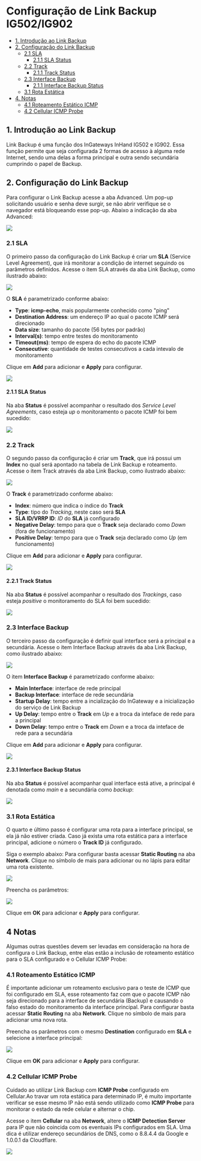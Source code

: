 
# Configuração de Link Backup IG502/IG902

  - [1. Introdução ao Link Backup](#intro-linkbackup)
  - [2. Configuração do Link Backup](#config-linkbackup)
    - [2.1 SLA](#sla)
      - [2.1.1 SLA Status](#sla-status)
    - [2.2 Track](#track)
      - [2.1.1 Track Status](#track-status)
    - [2.3 Interface Backup](#interfacebackup)
      - [2.1.1 Interface Backup Status](#interfacebackup-status)
    - [3.1 Rota Estática](#staticroute)
  - [4. Notas](#notas)
    - [4.1 Roteamento Estático ICMP](#staticroutingicmp)
    - [4.2 Cellular ICMP Probe](#cellularicmp)

<a id="intro-linkbackup"> </a>

## 1. Introdução ao Link Backup

Link Backup é uma função dos InGateways InHand IG502 e IG902. Essa função permite que seja configurada 2 formas de acesso à alguma rede Internet, sendo uma delas a forma principal e outra sendo secundária cumprindo o papel de Backup.

<a id="config-linkbackup"> </a>
## 2. Configuração do Link Backup
Para configurar o Link Backup acesse a aba Advanced. Um pop-up solicitando usuário e senha deve surgir, se não abrir verifique se o navegador está bloqueando esse pop-up.
Abaixo a indicação da aba Advanced:

![](images/linkBackup_Advanced.png)

<a id="sla"> </a>
### 2.1 SLA
O primeiro passo da configuração do Link Backup é criar um **SLA** (Service Level Agreement), que irá monitorar a condição de internet seguindo os parâmetros definidos.
Acesse o item SLA através da aba Link Backup, como ilustrado abaixo:

![](images/linkBackup_SLA.png)

O **SLA** é parametrizado conforme abaixo:
* **Type**:  **icmp-echo**, mais popularmente conhecido como "ping"
* **Destination Address**:  um endereço IP ao qual o pacote ICMP será direcionado
* **Data size**:  tamanho do pacote (56 bytes por padrão)
* **Interval(s)**:  tempo entre testes do monitoramento
* **Timeout(ms)**:  tempo de espera do echo do pacote ICMP
* **Consecutive**:  quantidade de testes consecutivos a cada intevalo de monitoramento 

Clique em **Add** para adicionar e **Apply** para configurar.

![](images/linkBackup_SLA_Config.png)

<a id="sla-status"> </a>
#### 2.1.1 SLA Status
Na aba **Status** é possível acompanhar o resultado dos _Service Level Agreements_, caso esteja _up_ o monitoramento o pacote ICMP foi bem sucedido:

![](images/linkBackup_SLA_Status.png)

<a id="track"> </a>
### 2.2 Track
O segundo passo da configuração é criar um **Track**, que irá possui um **Index** no qual será apontado na tabela de Link Backup e roteamento.
Acesse o item Track através da aba Link Backup, como ilustrado abaixo:

![](images/linkBackup_Track.png)

O **Track** é parametrizado conforme abaixo:
*  **Index**:  número que indica o índice do **Track**
*  **Type**:  tipo do _Tracking_, neste caso será **SLA**
*  **SLA ID/VRRP ID**:  _ID_ do **SLA** já configurado
*  **Negative Delay**:  tempo para que o **Track** seja declarado como _Down_ (fora de funcionamento)
*  **Positive Delay**:  tempo para que o **Track** seja declarado como _Up_ (em funcionamento)

Clique em **Add** para adicionar e **Apply** para configurar.

![](images/linkBackup_Track_Config.png)

<a id="track-status"> </a>
#### 2.2.1 Track Status
Na aba **Status** é possível acompanhar o resultado dos _Trackings_, caso esteja _positive_ o monitoramento do SLA foi bem sucedido:

![](images/linkBackup_Track_Status.png)

<a id="interfacebackup"> </a>
### 2.3 Interface Backup
O terceiro passo da configuração é definir qual interface será a principal e a secundária.
Acesse o item Interface Backup através da aba Link Backup, como ilustrado abaixo:

![](images/linkBackup_InterfaceBackup.png)

O item **Interface Backup** é parametrizado conforme abaixo:
*  **Main Interface**:  interface de rede principal
*  **Backup Interface**:  interface de rede secundária
*  **Startup Delay**:  tempo entre a incialização do InGateway e a inicialização do serviço de Link Backup
*  **Up Delay**:  tempo entre o **Track** em _Up_ e a troca da inteface de rede para a principal
*  **Down Delay**:  tempo entre o **Track** em _Down_ e a troca da inteface de rede para a secundária

Clique em **Add** para adicionar e **Apply** para configurar.

![](images/linkBackup_InterfaceBackup_Config.png)

<a id="interfacebackup-status"> </a>
#### 2.3.1 Interface Backup Status
Na aba **Status** é possível acompanhar qual interface está ative, a principal é denotada como _main_ e a secundária como _backup_:

![](images/linkBackup_InterfaceBackup_Status.png)

<a id="staticroute"> </a>
### 3.1 Rota Estática
O quarto e último passo é configurar uma rota para a interface principal, se ela já não estiver criada.
Caso já exista uma rota estática para a interface principal, adicione o número o **Track ID** já configurado.

Siga o exemplo abaixo:
Para configurar basta acessar **Static Routing** na aba **Network**. Clique no símbolo de mais para adicionar ou no lápis para editar uma rota existente.

![](images/linkBackup_StaticRouting.png)

Preencha os parâmetros:

![](images/linkBackup_StaticRouting_Eth1LinkTrack.png)

Clique em **OK** para adicionar e **Apply** para configurar.

<a id="notas"> </a>
## 4 Notas
Algumas outras questões devem ser levadas em consideração na hora de configura o Link Backup, entre elas estão a inclusão de roteamento estático para o SLA configurado e o Cellular ICMP Probe:

<a id="staticroutingicmp"> </a>
### 4.1 Roteamento Estático ICMP
É importante adicionar um roteamento exclusivo para o teste de ICMP que foi configurado em SLA, esse roteamento faz com que o pacote ICMP não seja direcionado para a interface de secundária (Backup) e causando o falso estado do monitoramento da interface principal.
Para configurar basta acessar **Static Routing** na aba **Network**. Clique no símbolo de mais para adicionar uma nova rota.

Preencha os parâmetros com o mesmo **Destination** configurado em **SLA** e selecione a interface principal:

![](images/linkBackup_StaticRouting_RouteICMP.png)

Clique em **OK** para adicionar e **Apply** para configurar.

<a id="cellularicmp"> </a>
### 4.2 Cellular ICMP Probe
Cuidado ao utilizar Link Backup com **ICMP Probe** configurado em Cellular.Ao travar um rota estática para determinado IP, é muito importante verificar se esse mesmo IP não está sendo utilizado como **ICMP Probe** para monitorar o estado da rede celular e alternar o chip.

Acesse o item **Cellular** na aba **Network**, altere o **ICMP Detection Server** para IP que não coincida com os eventuais IPs configurados em SLA.
Uma dica é utilizar endereço secundários de DNS, como o 8.8.4.4 da Google e 1.0.0.1 da Cloudflare.

![](images/linkBackup_StaticRouting_RouteICMP.png)
